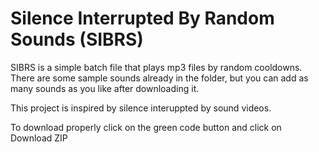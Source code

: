 # Silence Interrupted By Random Sounds (SIBRS)

SIBRS is a simple batch file that plays mp3 files by random cooldowns. There are some sample sounds already in the folder, but you can add as many sounds as you like after downloading it.

This project is inspired by silence interuppted by sound videos.

To download properly click on the green code button and click on Download ZIP
 
